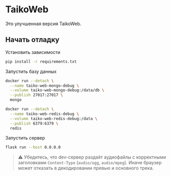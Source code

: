 # TaikoWeb

Это улучшенная версия TaikoWeb.

## Начать отладку

Установить зависимости

```bash
pip install -r requirements.txt
```

Запустить базу данных

```bash
docker run --detach \
  --name taiko-web-mongo-debug \
  --volume taiko-web-mongo-debug:/data/db \
  --publish 27017:27017 \
  mongo
```

```bash
docker run --detach \
  --name taiko-web-redis-debug \
  --volume taiko-web-redis-debug:/data \
  --publish 6379:6379 \
  redis
```

Запустить сервер

```bash
flask run --host 0.0.0.0
```

> ⚠️ Убедитесь, что dev-сервер раздаёт аудиофайлы с корректными заголовками `Content-Type` (`audio/ogg`, `audio/mpeg`). Иначе браузер может отказать в декодировании превью и основного трека.
